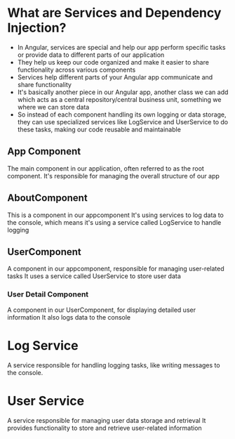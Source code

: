 # What are Services and Dependency Injection?

- In Angular, services are special and help our app perform specific tasks or provide data to different parts of our application
- They help us keep our code organized and make it easier to share functionality across various components
- Services help different parts of your Angular app communicate and share functionality
- It's basically another piece in our Angular app, another class we can add which acts as a central repository/central business unit, something we where we can store data
- So instead of each component handling its own logging or data storage, they can use specialized services like LogService and UserService to do these tasks, making our code reusable and maintainable

## App Component

The main component in our application, often referred to as the root component. It's responsible for managing the overall structure of our app

## AboutComponent

This is a component in our appcomponent
It's using services to log data to the console, which means it's using a service called LogService to handle logging

## UserComponent

A component in our appcomponent, responsible for managing user-related tasks
It uses a service called UserService to store user data

### User Detail Component

A component in our UserComponent, for displaying detailed user information
It also logs data to the console

# Log Service

A service responsible for handling logging tasks, like writing messages to the console.

# User Service

A service responsible for managing user data storage and retrieval
It provides functionality to store and retrieve user-related information
